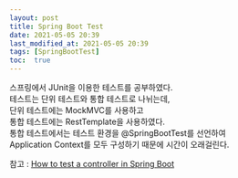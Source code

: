 ```yaml
---
layout: post
title: Spring Boot Test
date: 2021-05-05 20:39
last_modified_at: 2021-05-05 20:39
tags: [SpringBootTest]
toc:  true
---
```

스프링에서 JUnit을 이용한 테스트를 공부하였다.   
테스트는 단위 테스트와 통합 테스트로 나뉘는데,   
단위 테스트에는 MockMVC를 사용하고   
통합 테스트에는 RestTemplate을 사용하였다.   
통합 테스트에서는 테스트 환경을 @SpringBootTest를 선언하여   
Application Context를 모두 구성하기 때문에 시간이 오래걸린다.

참고 : [How to test a controller in Spring Boot](https://thepracticaldeveloper.com/guide-spring-boot-controller-tests/)